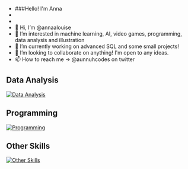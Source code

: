 - ###Hello! I'm Anna 
- 
- 
- 👋 Hi, I’m @annaalouise
- 👀 I’m interested in machine learning, AI, video games, programming, data analysis and illustration
- 🌱 I’m currently working on advanced SQL and some small projects!
- 💞️ I’m looking to collaborate on anything! I'm open to any ideas.
- 📫 How to reach me -> @aunnuhcodes on twitter

## **Data Analysis**
[![Data Analysis](https://skillicons.dev/icons?i=postgres,matlab,py,r)](https://skillicons.dev)

## **Programming**
[![Programming](https://skillicons.dev/icons?i=cpp,py,vscode,visualstudio,vim)](https://skillicons.dev)

## **Other Skills**
[![Other Skills](https://skillicons.dev/icons?i=ps,linux,github,discord)](https://skillicons.dev)


<!---
annaalouise/annaalouise is a ✨ special ✨ repository because its `README.md` (this file) appears on your GitHub profile.
You can click the Preview link to take a look at your changes.
--->
